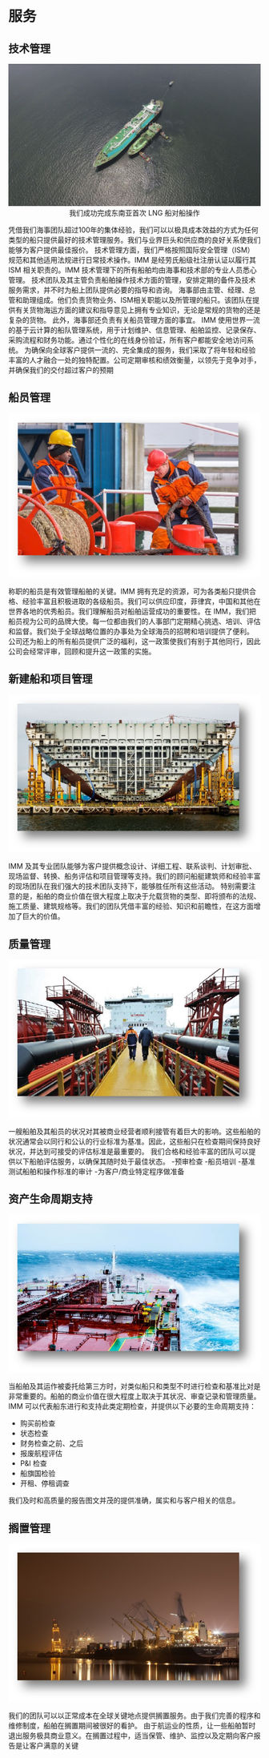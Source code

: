 # 服务
## 技术管理  
<center>

![LNG WORK](./img/lng.jpg)
我们成功完成东南亚首次 LNG 船对船操作
</center>
凭借我们海事团队超过100年的集体经验，我们可以以极具成本效益的方式为任何类型的船只提供最好的技术管理服务。我们与业界巨头和供应商的良好关系使我们能够为客户提供最佳报价。
技术管理方面，我们严格按照国际安全管理（ISM）规范和其他适用法规进行日常技术操作。IMM 是经劳氏船级社注册认证以履行其 ISM 相关职责的。IMM 技术管理下的所有船舶均由海事和技术部的专业人员悉心管理。
技术团队及其主管负责船舶操作技术方面的管理，安排定期的备件及技术服务需求，并不时为船上团队提供必要的指导和咨询。
海事部由主管、经理、总管和助理组成。他们负责货物业务、ISM相关职能以及所管理的船只。该团队在提供有关货物海运方面的建议和指导意见上拥有专业知识，无论是常规的货物的还是复杂的货物。 此外，海事部还负责有关船员管理方面的事宜。
IMM 使用世界一流的基于云计算的船队管理系统，用于计划维护、信息管理、船舶监控、记录保存、采购流程和财务功能。通过个性化的在线身份验证，所有客户都能安全地访问系统。
为确保向全球客户提供一流的、完全集成的服务，我们采取了将年轻和经验丰富的人才融合一处的独特配置。公司定期审核和绩效衡量，以领先于竞争对手，并确保我们的交付超过客户的预期

## 船员管理
<center>

![Service Crew](../../img/service_crew.jpg)
</center>
称职的船员是有效管理船舶的关键。IMM 拥有充足的资源，可为各类船只提供合格、经验丰富且积极进取的各级船员。我们可以供应印度，菲律宾，中国和其他在世界各地的优秀船员。我们理解船员对船舶运营成功的重要性。在 IMM，我们把船员视为公司的品牌大使。每一位都由我们的人事部门定期精心挑选、培训、评估和监督。我们处于全球战略位置的办事处为全球海员的招聘和培训提供了便利。
公司还为船上的所有船员提供广泛的福利，这一政策使我们有别于其他同行，因此公司会经常评审，回顾和提升这一政策的实施。 

## 新建船和项目管理
<center>

![Service Newbuilding](../../img/service_supervision.jpg)
</center>
IMM 及其专业团队能够为客户提供概念设计、详细工程、联系谈判、计划审批、现场监督、转换、船务评估和项目管理等支持。我们的顾问船艇建筑师和经验丰富的现场团队在我们强大的技术团队支持下，能够胜任所有这些活动。
特别需要注意的是，船舶的商业价值在很大程度上取决于允载货物的类型、即将颁布的法规、施工质量、建筑规格等。我们的团队凭借丰富的经验、知识和前瞻性，在这方面增加了巨大的价值。

## 质量管理
<center>

![Service Quality](../../img/service_quality.jpg)
</center>
一艘船舶及其船员的状况对其被商业经营者顺利接管有着巨大的影响。这些船舶的状况通常会以同行和公认的行业标准为基准。因此，这些船只在检查期间保持良好状况，并达到可接受的评估标准是最重要的。
我们合格和经验丰富的团队可以提供以下船舶评估服务，以确保其随时处于最佳状态。
-预审检查
-船员培训
-基准测试船舶和操作标准的审计
-为客户/商业特定程序做准备


## 资产生命周期支持 
<center>

![Service Layup ](../../img/service_insurance.jpg)
</center>

当船舶及其运作被委托给第三方时，对类似船只和类型不时进行检查和基准比对是非常重要的。船舶的商业价值在很大程度上取决于其状况、审查记录和管理质量。
IMM 可以代表船东进行和支持此类定期检查，并提供以下必要的生命周期支持：
- 购买前检查
- 状态检查
- 财务检查之前、之后
- 报废航程评估
- P&I 检查
- 船旗国检验
- 开租、停租调查
  
我们及时和高质量的报告图文并茂的提供准确，属实和与客户相关的信息。

## 搁置管理
<center>

![Service Commercial](../../img/service_Commercial.jpg)
</center>
我们的团队可以以正常成本在全球关键地点提供搁置服务。由于我们完善的程序和维修制度，船舶在搁置期间被很好的看护。
由于航运业的性质，让一些船舶暂时退出服务极具商业意义。在搁置过程中，适当保管、维护、监控以及定期向客户报告是让客户满意的关键